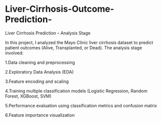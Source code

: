 # Liver-Cirrhosis-Outcome-Prediction-
Liver Cirrhosis Prediction – Analysis Stage

In this project, I analyzed the Mayo Clinic liver cirrhosis dataset to predict patient outcomes (Alive, Transplanted, or Dead).
The analysis stage involved:

1.Data cleaning and preprocessing

2.Exploratory Data Analysis (EDA)

3.Feature encoding and scaling

4.Training multiple classification models (Logistic Regression, Random Forest, XGBoost, SVM)

5.Performance evaluation using classification metrics and confusion matrix

6.Feature importance visualization

